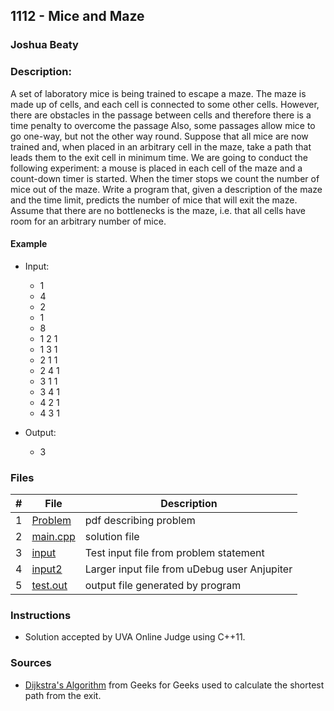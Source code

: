 ## 1112 - Mice and Maze

### Joshua Beaty

### Description:

A set of laboratory mice is being trained to escape a maze. The maze is made up of cells, and each cell
is connected to some other cells. However, there are obstacles in the passage between cells and therefore
there is a time penalty to overcome the passage Also, some passages allow mice to go one-way, but not
the other way round.
Suppose that all mice are now trained and, when placed in an arbitrary cell in the maze, take a
path that leads them to the exit cell in minimum time.
We are going to conduct the following experiment: a mouse is placed in each cell of the maze and
a count-down timer is started. When the timer stops we count the number of mice out of the maze.
Write a program that, given a description of the maze and the time limit, predicts the number of
mice that will exit the maze. Assume that there are no bottlenecks is the maze, i.e. that all cells have
room for an arbitrary number of mice.

#### Example

- Input:

  - 1
  - 4
  - 2
  - 1
  - 8
  - 1 2 1
  - 1 3 1
  - 2 1 1
  - 2 4 1
  - 3 1 1
  - 3 4 1
  - 4 2 1
  - 4 3 1

- Output:
  - 3

### Files

|  #  | File                   | Description                                  |
| :-: | ---------------------- | -------------------------------------------- |
|  1  | [Problem](./P1112)     | pdf describing problem                       |
|  2  | [main.cpp](./main.cpp) | solution file                                |
|  3  | [input](./input)       | Test input file from problem statement       |
|  4  | [input2](./input2)     | Larger input file from uDebug user Anjupiter |
|  5  | [test.out](./test.out) | output file generated by program             |

### Instructions

- Solution accepted by UVA Online Judge using C++11.

### Sources

- [Dijkstra's Algorithm](https://www.geeksforgeeks.org/dijkstras-shortest-path-algorithm-using-priority_queue-stl/)
  from Geeks for Geeks used to calculate the shortest path from the exit.
